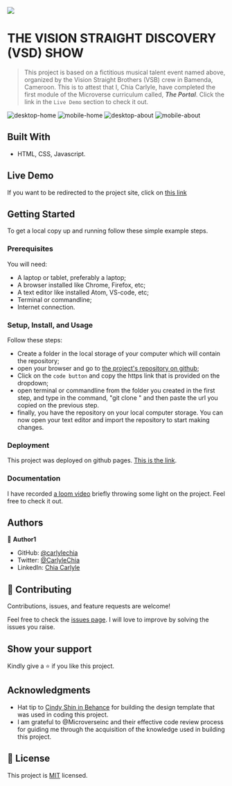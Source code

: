 ![](https://img.shields.io/badge/Microverse-blueviolet)

# THE VISION STRAIGHT DISCOVERY (VSD) SHOW

> This project is based on a fictitious musical talent event named above, organized by the Vision Straight Brothers (VSB) crew in Bamenda, Cameroon. This is to attest that I, Chia Carlyle, have completed the first module of the Microverse curriculum called, ***The Portal***.
Click the link in the `Live Demo` section to check it out.

![desktop-home](images/desktop-home.png)
![mobile-home](images/mobile-home.png)
![desktop-about](images/desktop-about.png)
![mobile-about](images/mobile-about.png)

## Built With

- HTML, CSS, Javascript.

## Live Demo

If you want to be redirected to the project site, click on [this link](https://carlylechia.github.io/Vision-Straight/)

## Getting Started

To get a local copy up and running follow these simple example steps.

### Prerequisites
You will need:
 - A laptop or tablet, preferably a laptop;
 - A browser installed like Chrome, Firefox, etc;
 - A text editor like installed Atom, VS-code, etc;
 - Terminal or commandline;
 - Internet connection.

### Setup, Install, and Usage
Follow these steps:
  - Create a folder in the local storage of your computer which will contain the repository;
  - open your browser and go to [the project's repository on github](https://github.com/carlylechia/Vision-Straight);
  - Click on the `code button` and copy the https link that is provided on the dropdown;
  - open terminal or commandline from the folder you created in the first step, and type in the command, "git clone " and then paste the url you copied on the previous step.
  - finally, you have the repository on your local computer storage. You can now open your text editor and import the repository to start making changes.


### Deployment
 
This project was deployed on github pages. [This is the link](https://carlylechia.github.io/Vision-Straight/).

### Documentation

I have recorded [a loom video](https://www.loom.com/share/8ac3176a9f0a4cf0b0cadfaacb2ca02b) briefly throwing some light on the project. Feel free to check it out.

## Authors

👤 **Author1**

- GitHub: [@carlylechia](https://github.com/carlylechia)
- Twitter: [@CarlyleChia](https://twitter.com/CarlyleChia)
- LinkedIn: [Chia Carlyle](https://linkedin.com/in/chia-carlyle)


## 🤝 Contributing

Contributions, issues, and feature requests are welcome!

Feel free to check the [issues page](https://github.com/carlylechia/Vision-Straight/issues). I will love to improve by solving the issues you raise.

## Show your support

Kindly give a ⭐️ if you like this project.

## Acknowledgments

- Hat tip to [Cindy Shin in Behance](https://www.behance.net/adagio07) for building the design template that was used in coding this project.
- I am grateful to @Microverseinc and their effective code review process for guiding me through the acquisition of the knowledge used in building this project.

## 📝 License

This project is [MIT](MIT.md) licensed.
